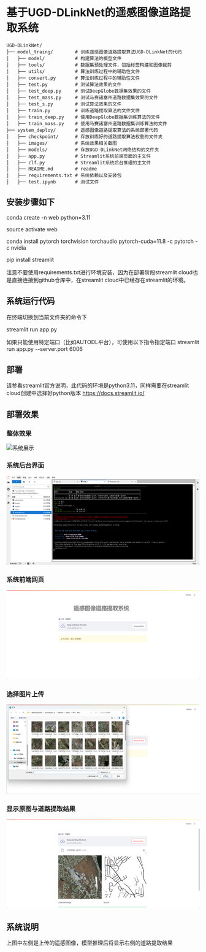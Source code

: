# 基于UGD-DLinkNet的遥感图像道路提取系统

```
UGD-DLinkNet/
├── model_traing/        # 训练遥感图像道路提取算法UGD-DLinkNet的代码
│   ├── model/           # 构建算法的模型文件
│   ├── tools/           # 数据集预处理文件，包括标签构建和图像裁剪
│   ├── utils/           # 算法训练过程中的辅助性文件
│   ├── convert.py       # 算法训练过程中的辅助性文件
│   ├── test.py          # 测试算法效果的文件
│   ├── test_deep.py     # 测试DeepGlobe数据集效果的文件
│   ├── test_mass.py     # 测试马赛诸塞州道路数据集效果的文件
│   ├── test_s.py        # 测试算法效果的文件
│   ├── train.py         # 训练道路提取算法的文件文件
│   ├── train_deep.py    # 使用DeepGlobe数据集训练算法的文件
│   ├── train_mass.py    # 使用马赛诸塞州道路数据集训练算法的文件
├── system_deploy/       # 遥感图像道路提取算法的系统部署代码
│   ├── checkpoint/      # 存放训练好的道路提取算法权重的文件夹
│   ├── images/          # 系统效果相关截图
│   ├── models/          # 存放UGD-DLinkNet网络结构的文件夹
│   ├── app.py           # Streamlit系统前端页面的主文件
│   ├── clf.py           # Streamlit系统后台推理的主文件
│   ├── README.md        # readme
│   ├── requirements.txt # 系统依赖以及安装包
│   ├── test.ipynb       # 测试文件
```

## 安装步骤如下

conda create -n web python=3.11

source activate web

conda install pytorch torchvision torchaudio pytorch-cuda=11.8 -c pytorch -c nvidia

pip install streamlit

注意不要使用requirements.txt进行环境安装，因为在部署阶段streamlit cloud也是直接连接到github仓库中，在streamlit cloud中已经存在streamlit的环境。

## 系统运行代码
在终端切换到当前文件夹的命令下

streamlit run app.py

如果只能使用特定端口（比如AUTODL平台），可使用以下指令指定端口
streamlit run app.py --server.port 6006

## 部署
请参看streamlit官方说明，此代码的环境是python3.11，同样需要在streamlit cloud创建中选择好python版本 https://docs.streamlit.io/

## 部署效果
### 整体效果
![系统展示](./system_deploy/images/system_display.gif)

### 系统后台界面
![系统后台界面](./system_deploy/images/backstage.png)

### 系统前端网页
![前端网页](./system_deploy/images/webpage.png)

### 选择图片上传
![选择图片上传](./system_deploy/images/choose_image.png)

### 显示原图与道路提取结果
![显示结果](./system_deploy/images/result.png)


## 系统说明
上图中左侧是上传的遥感图像，模型推理后将显示右侧的道路提取结果